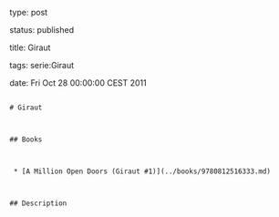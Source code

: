type: post
status: published
title: Giraut
tags: serie:Giraut
date: Fri Oct 28 00:00:00 CEST 2011
~~~~~~
# Giraut

## Books

 * [A Million Open Doors (Giraut #1)](../books/9780812516333.md)

## Description
